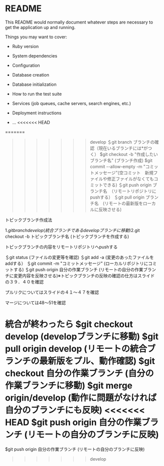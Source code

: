 # README

This README would normally document whatever steps are necessary to get the
application up and running.

Things you may want to cover:

* Ruby version

* System dependencies

* Configuration

* Database creation

* Database initialization

* How to run the test suite

* Services (job queues, cache servers, search engines, etc.)

* Deployment instructions

* ...
<<<<<<< HEAD

=======
>>>>>>> develop
＄git branch ブランチの確認（現在いるブランチには*がつく）
$git checkout -b "作成したいブランチ名" (ブランチ作成)
$git commit --allow-empty -m "コミットメッセージ"(空コミット　新規ファイルや修正ファイルがなくてもコミットできる)
＄git push origin ブランチ名　（リモートリポジトリにpushする）
＄git pull origin ブランチ名　(リモートの最新版をローカルに反映させる)

トピックブランチ作成法

1.$git branch develop (統合ブランチであるdevelopブランチに移動)
2.$git checkout -b トピックブランチ名 (トピックブランチを作成する)

トピックブランチの内容をリモートリポジトリへpushする

＄git status (ファイルの変更等を確認)
＄git add -a (変更のあったファイルをaddする）
＄git commit -m "コミットメッセージ" (ローカルリポジトリにコミットする)
＄git push origin 自分の作業ブランチ (リモートの自分の作業ブランチに変更内容を反映させる)※トピックブランチの反映の確認の仕方はスライドの３９．４０を確認

プルリクについてはスライドの４１～４７を確認

マージについては48～51を確認

統合が終わったら
$git checkout develop (developブランチに移動)
$git pull origin develop (リモートの統合ブランチの最新版をプル、動作確認)
$git checkout 自分の作業ブランチ (自分の作業ブランチに移動)
$git merge origin/develop (動作に問題がなければ自分のブランチにも反映)
<<<<<<< HEAD
$git push origin 自分の作業ブランチ (リモートの自分のブランチに反映)
=======
$git push origin 自分の作業ブランチ (リモートの自分のブランチに反映)
>>>>>>> develop

